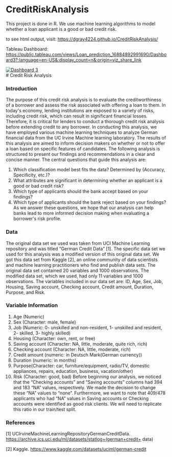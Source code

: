 # CreditRiskAnalysis
This project is done in R. We use machine learning algorithms to model whether a loan applicant is a good or bad credit risk.


to see html output, visit: https://dgray4224.github.io/CreditRiskAnalysis/

Tableau Dashboard:  https://public.tableau.com/views/Loan_prediction_16884892991690/Dashboard3?:language=en-US&:display_count=n&:origin=viz_share_link
<div class='tableauPlaceholder' id='viz1688656113917' style='position: relative'><noscript><a href='#'><img alt='Dashboard 3 ' src='https:&#47;&#47;public.tableau.com&#47;static&#47;images&#47;Lo&#47;Loan_prediction_16884892991690&#47;Dashboard3&#47;1_rss.png' style='border: none' /></a></noscript><object class='tableauViz'  style='display:none;'><param name='host_url' value='https%3A%2F%2Fpublic.tableau.com%2F' /> <param name='embed_code_version' value='3' /> <param name='site_root' value='' /><param name='name' value='Loan_prediction_16884892991690&#47;Dashboard3' /><param name='tabs' value='no' /><param name='toolbar' value='yes' /><param name='static_image' value='https:&#47;&#47;public.tableau.com&#47;static&#47;images&#47;Lo&#47;Loan_prediction_16884892991690&#47;Dashboard3&#47;1.png' /> <param name='animate_transition' value='yes' /><param name='display_static_image' value='yes' /><param name='display_spinner' value='yes' /><param name='display_overlay' value='yes' /><param name='display_count' value='yes' /><param name='language' value='en-US' /><param name='filter' value='publish=yes' /></object></div>                <script type='text/javascript'>                    var divElement = document.getElementById('viz1688656113917');                    var vizElement = divElement.getElementsByTagName('object')[0];                    if ( divElement.offsetWidth > 800 ) { vizElement.style.width='800px';vizElement.style.height='827px';} else if ( divElement.offsetWidth > 500 ) { vizElement.style.width='800px';vizElement.style.height='827px';} else { vizElement.style.width='100%';vizElement.style.height='1577px';}                     var scriptElement = document.createElement('script');                    scriptElement.src = 'https://public.tableau.com/javascripts/api/viz_v1.js';                    vizElement.parentNode.insertBefore(scriptElement, vizElement);                </script>
# Credit Risk Analysis

### Introduction
  The purpose of this credit risk analysis is to evaluate the creditworthiness of a borrower and assess the risk associated 
  with offering a loan to them. In today's economy, lending institutions are exposed to a variety of risks, including credit 
  risk, which can result in significant financial losses. Therefore, it is critical for lenders to conduct a thorough credit 
  risk analysis before extending credit to any borrower. 
	In conducting this analysis, we have employed various machine learning techniques to analyze German financial data from the 
  UC Irvine Machine learning laboratory. The results of this analysis are aimed to inform decision makers on whether or not to 
  offer a loan based on specific features of candidates. 
 	The following analysis is structured to present our findings and recommendations in a clear and concise manner. The central 
  questions that guide this analysis are: 
1.	Which classification model best fits the data? Determined by (Accuracy, Specificity, etc.)?
2.	What attributes are significant in determining whether an applicant is a good or bad credit risk?
3.	Which type of applicants should the bank accept based on your findings?
4.	Which type of applicants should the bank reject based on your findings? 
	As we answer these questions, we hope that our analysis can help banks lead to more informed decision making when 
  evaluating a borrower's risk profile. 
### Data
  The original data set we used was taken from UCI Machine Learning repository and was titled “German Credit Data” [1]. The 
  specific data set we used for this analysis was a modified version of this original data set. We got this data set from 
  Kaggle [2], an online community of data scientists and machine learning practitioners who find and publish data sets. 
  The original data set contained 20 variables and 1000 observations. The modified data set, which we used, had only 11 
  variables and 1000 observations. 
	The variables included in our data set are: ID, Age, Sex, Job, Housing, Saving account, Checking account, Credit amount, 
  Duration, Purpose, and Risk. 
### Variable Information
1.	Age (Numeric)
2.	Sex (Character: male, female)
3.	Job (Numeric: 0- unskilled and non-resident, 1- unskilled and resident, 2- skilled, 3- highly skilled)
4.	Housing (Character: own, rent, or free)
5.	Saving account (Character: NA, little, moderate, quite rich, rich)
6.	Checking account (Character: NA, little, moderate, rich)
7.	Credit amount (numeric: in Deutsch Mark(German currency))
8.	Duration (numeric: in months)
9.	Purpose(Character: car, furniture/equipment, radio/TV, domestic appliances, repairs, education, business, vacation/other)
10.	 Risk (Character: good, bad)
 	Before beginning our analysis, we noticed that the “Checking accounts” and “Saving accounts” columns had 394 and 183 “NA” 
  values, respectively. We made the decision to change these “NA” values to “none”. Furthermore, we want to note that 
  409/478 applicants who had “NA” values in Saving accounts or Checking accounts were identified as good risk clients. We will 
  need to replicate this ratio in our train/test split. 


### References
[1]  UCIrvineMachineLearningRepositoryGermanCreditData. https://archive.ics.uci.edu/ml/datasets/statlog+(german+credit+ data)  

[2] Kaggle. https://www.kaggle.com/datasets/uciml/german-credit
